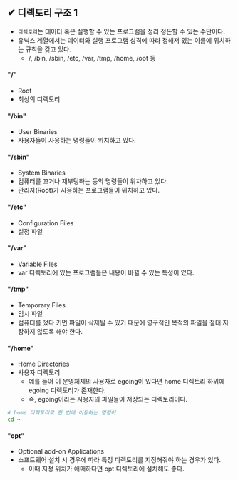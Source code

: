 ## ✔ 디렉토리 구조 1
- `디렉토리`는 데이터 혹은 실행할 수 있는 프로그램을 정리 정돈할 수 있는 수단이다.
- 유닉스 계열에서는 데이터와 실행 프로그램 성격에 따라 정해져 있는 이름에 위치하는 규칙을 갖고 있다.
  - /, /bin, /sbin, /etc, /var, /tmp, /home, /opt 등
  
#### "/"
- Root
- 최상의 디렉토리

#### "/bin"
- User Binaries
- 사용자들이 사용하는 명령들이 위치하고 있다.

#### "/sbin"
- System Binaries
- 컴퓨터를 끄거나 재부팅하는 등의 명령들이 위차하고 있다.
- 관리자(Root)가 사용하는 프로그램들이 위치하고 있다.

#### "/etc"
- Configuration Files
- 설정 파일

#### "/var"
- Variable Files
- var 디렉토리에 있는 프로그램들은 내용이 바뀔 수 있는 특성이 있다.

#### "/tmp"
- Temporary Files
- 임시 파일
- 컴퓨터를 껐다 키면 파일이 삭제될 수 있기 때문에 영구적인 목적의 파일을 절대 저장하지 않도록 해야 한다.

#### "/home"
- Home Directories
- 사용자 디렉토리
  - 예를 들어 이 운영체제의 사용자로 egoing이 있다면 home 디렉토리 하위에 egoing 디렉토리가 존재한다.
  - 즉, egoing이라는 사용자의 파일들이 저장되는 디렉토리이다.
```bash
# home 디렉토리로 한 번에 이동하는 명령어
cd ~
```

#### "opt"
- Optional add-on Applications
- 소프트웨어 설치 시 경우에 따라 특정 디렉토리를 지정해줘야 하는 경우가 있다.
  - 이때 지정 위치가 애매하다면 opt 디렉토리에 설치해도 좋다.

